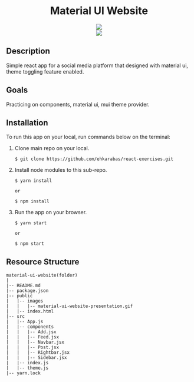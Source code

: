 <div align=center>
	<h1>Material UI Website</h1>
</div>

<div align="center">
	<a href="https://material-ui-website-ehkarabas.netlify.app/">
		<img src="https://img.shields.io/badge/live-%23.svg?&style=for-the-badge&logo=www&logoColor=white%22&color=black">
	</a>
	<br>
	<img src="./public/images/material-ui-website-presentation.gif"/>
</div>

## Description

Simple react app for a social media platform that designed with material ui, theme toggling feature enabled.

## Goals

Practicing on components, material ui, mui theme provider.

## Installation

To run this app on your local, run commands below on the terminal:

1. Clone main repo on your local.
    ```shell
    $ git clone https://github.com/ehkarabas/react-exercises.git
    ```

2. Install node modules to this sub-repo.
    ```shell
    $ yarn install
    
    or

    $ npm install
    ```

3. Run the app on your browser.
    ```shell
    $ yarn start
    
    or

    $ npm start
    ```

## Resource Structure 

```
material-ui-website(folder)
|
|-- README.md
|-- package.json
|-- public
|   |-- images
|   |   |-- material-ui-website-presentation.gif
|   |-- index.html
|-- src
|   |-- App.js
|   |-- components
|   |   |-- Add.jsx
|   |   |-- Feed.jsx
|   |   |-- Navbar.jsx
|   |   |-- Post.jsx
|   |   |-- Rightbar.jsx
|   |   |-- Sidebar.jsx
|   |-- index.js
|   |-- theme.js
|-- yarn.lock
```


